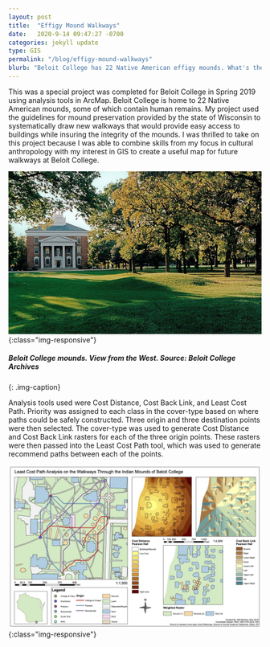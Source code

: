 ```yaml
---
layout: post
title:  "Effigy Mound Walkways"
date:   2020-9-14 09:47:27 -0700
categories: jekyll update
type: GIS
permalink: "/blog/effigy-mound-walkways"
blurb: "Beloit College has 22 Native American effigy mounds. What's the most efficient path to avoid walking on them?"
---
```


This was a special project was completed for Beloit College in Spring 2019 using analysis tools in ArcMap. Beloit College is home to 22 Native American mounds, some of which contain human remains. My project used the guidelines for mound preservation provided by the state of Wisconsin to systematically draw new walkways that would provide easy access to buildings while insuring the integrity of the mounds. I was thrilled to take on this project because I was able to combine skills from my focus in cultural anthropology with my interest in GIS to create a useful map for future walkways at Beloit College.

![Beloit College mounds. View from the West. Source: Beloit College Archives](/assets/img/mounds.jpg){:class="img-responsive"}
##### Beloit College mounds. View from the West. Source: Beloit College Archives
{: .img-caption}

Analysis tools used were Cost Distance, Cost Back Link, and Least Cost Path. Priority was assigned to each class in the cover-type based on where paths could be safely constructed. Three origin and three destination points were then selected. The cover-type was used to generate Cost Distance and Cost Back Link rasters for each of the three origin points. These rasters were then passed into the Least Cost Path tool, which was used to generate recommend paths between each of the points.

![Effigy mounds map](/assets/img/effigy_mounds_map.jpg){:class="img-responsive"}
